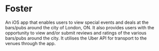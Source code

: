 # Foster
An iOS app that enables users to view special events and deals at the bars/pubs around the city of London, ON. It also provides users 
with the opportunity to view and/or submit reviews and ratings of the various bars/pubs around the city. It utilises the Uber API for
transport to the venues through the app.
